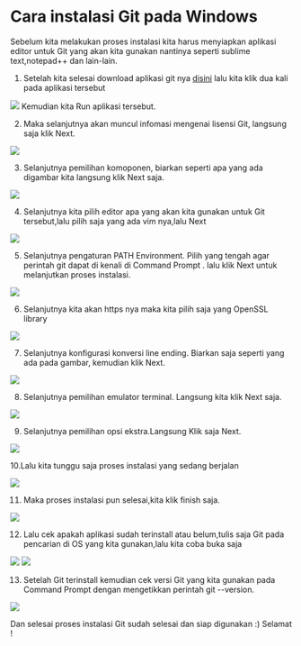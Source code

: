 <h1>Cara instalasi Git pada Windows</h1>
Sebelum kita melakukan proses instalasi kita harus menyiapkan aplikasi editor untuk Git yang akan kita gunakan nantinya seperti sublime text,notepad++ dan lain-lain.

1. Setelah kita selesai download aplikasi git nya [disini](https://git-scm.com/downloads/ "Pergi ke git-scm.com/downloads/") lalu kita klik dua kali pada aplikasi tersebut 

<img src="1.jpg" /> 
  Kemudian kita Run aplikasi tersebut.
  
2. Maka selanjutnya akan muncul infomasi mengenai lisensi Git, langsung saja klik Next.

<img src="2.jpg.png" /> 

3. Selanjutnya pemilihan komoponen, biarkan seperti apa yang ada digambar kita langsung klik Next saja.

<img src="3.jpg.png" /> 

4. Selanjutnya kita pilih editor apa yang akan kita gunakan untuk Git tersebut,lalu pilih saja yang ada vim nya,lalu Next

<img src="4.jpg.png" /> 

5. Selanjutnya pengaturan PATH Environment. Pilih yang tengah agar perintah git dapat di kenali di Command Prompt . lalu klik Next untuk melanjutkan proses instalasi.

<img src="5.jpg.png" />

6. Selanjutnya kita akan https nya maka kita pilih saja yang OpenSSL library

<img src="6.jpg.png" /> 

7. Selanjutnya konfigurasi konversi line ending. Biarkan saja seperti yang ada pada gambar, kemudian klik Next.

<img src="7.jpg.png" /> 

8. Selanjutnya pemilihan emulator terminal. Langsung kita klik Next saja.

<img src="8.jpg.png" /> 

9. Selanjutnya pemilihan opsi ekstra.Langsung Klik saja Next.


<img src="9.jpg.png" />

10.Lalu kita tunggu saja proses instalasi yang sedang berjalan

<img src="10.jpg.png" />

11. Maka proses instalasi pun selesai,kita klik finish saja.

<img src="11.jpg.png" />

12. Lalu cek apakah aplikasi sudah terinstall atau belum,tulis saja Git pada pencarian di OS yang kita gunakan,lalu kita coba buka saja

<img src="12.jpg.png" />


<img src="13.jpg.png" />

13. Setelah Git terinstall kemudian cek versi Git yang kita gunakan pada Command Prompt dengan mengetikkan perintah git --version.

<img src="14.jpg.png" />

Dan selesai proses instalasi Git sudah selesai dan siap digunakan :) Selamat !
